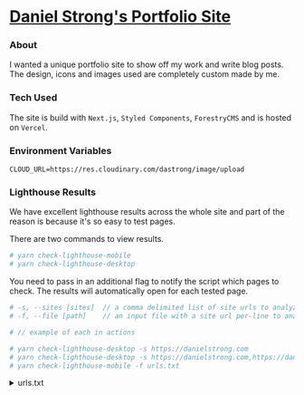 # [Daniel Strong's Portfolio Site](https://danielstrong.tech)

### About

I wanted a unique portfolio site to show off my work and write blog posts. The design, icons and images used are completely custom made by me.

### Tech Used

The site is build with `Next.js`, `Styled Components`, `ForestryCMS` and is hosted on `Vercel`.

### Environment Variables

```
CLOUD_URL=https://res.cloudinary.com/dastrong/image/upload
```

### Lighthouse Results

We have excellent lighthouse results across the whole site and part of the reason is because it's so easy to test pages. 

There are two commands to view results.

```bash
# yarn check-lighthouse-mobile 
# yarn check-lighthouse-desktop
```

You need to pass in an additional flag to notify the script which pages to check. The results will automatically open for each tested page. 

```bash
# -s, --sites [sites]  // a comma delimited list of site urls to analyze with Lighthouse
# -f, --file [path]    // an input file with a site url per-line to analyze with Lighthouse

# // example of each in actions

# yarn check-lighthouse-desktop -s https://danielstrong.com
# yarn check-lighthouse-desktop -s https://danielstrong.com,https://danielstrong.com/contact
# yarn check-lighthouse-mobile -f urls.txt
```

<details>
<summary>urls.txt</summary>

```
https://danielstrong.tech
https://danielstrong.tech/about
https://danielstrong.tech/contact
https://danielstrong.tech/tags
```

</details>
